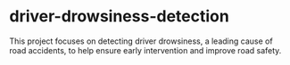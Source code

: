 # driver-drowsiness-detection
This project focuses on detecting driver drowsiness, a leading cause of road accidents, to help ensure early intervention and improve road safety.
